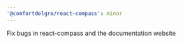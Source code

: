 ```yaml
---
'@comfortdelgro/react-compass': minor
---
```


Fix bugs in react-compass and the documentation website

